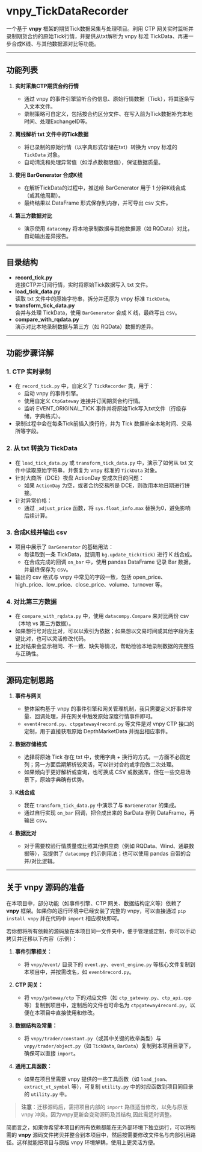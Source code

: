 # vnpy_TickDataRecorder

一个基于 **vnpy** 框架的期货Tick数据采集与处理项目。利用 CTP 网关实时监听并录制期货合约的原始Tick行情，并提供从txt解析为 vnpy 标准 TickData、再进一步合成K线、与其他数据源对比等功能。  

---

## 功能列表

1. **实时采集CTP期货合约行情**  
   - 通过 vnpy 的事件引擎监听合约信息、原始行情数据（Tick），将其逐条写入文本文件。  
   - 录制策略可自定义，包括按合约区分文件、在写入前为Tick数据补充本地时间、处理ExchangeID等。

2. **离线解析 txt 文件中的Tick数据**  
   - 将已录制的原始行情（以字典形式存储在txt）转换为 vnpy 标准的 `TickData` 对象。  
   - 自动清洗和处理异常值（如浮点数极限值），保证数据质量。

3. **使用 BarGenerator 合成K线**  
   - 在解析TickData的过程中，推送给 BarGenerator 用于 1 分钟K线合成（或其他周期）。  
   - 最终结果以 DataFrame 形式保存到内存，并可导出 csv 文件。

4. **第三方数据对比**  
   - 演示使用 `datacompy` 将本地录制数据与其他数据源（如 RQData）对比，自动输出差异报告。

---

## 目录结构

- **record_tick.py**  
  连接CTP并订阅行情，实时将原始Tick数据写入 txt 文件。
- **load_tick_data.py**  
  读取 txt 文件中的原始字符串，拆分并还原为 vnpy 标准 `TickData`。
- **transform_tick_data.py**  
  合并与处理 TickData，使用 `BarGenerator` 合成 K 线，最终写出 csv。
- **compare_with_rqdata.py**  
  演示对比本地录制数据与第三方（如 RQData）数据的差异。

---

## 功能步骤详解

### 1. CTP 实时录制

- 在 `record_tick.py` 中，自定义了 `TickRecorder` 类，用于：
  - 启动 vnpy 的事件引擎。
  - 使用自定义 `CtpGateway` 连接并订阅期货合约行情。
  - 监听 EVENT_ORIGINAL_TICK 事件并将原始Tick写入txt文件（行级存储，字典格式）。
- 录制过程中会在每条Tick前插入换行符，并为 Tick 数据补全本地时间、交易所等字段。

### 2. 从 txt 转换为 TickData

- 在 `load_tick_data.py` 或 `transform_tick_data.py` 中，演示了如何从 txt 文件中读取原始字符串，并恢复为 vnpy 标准的 `TickData` 对象。
- 针对大商所（DCE）夜盘 ActionDay 变成次日的问题：  
  - 如果 `ActionDay` 为空，或者合约交易所是 DCE，则改用本地日期进行拼接。  
- 针对异常价格：  
  - 通过 `_adjust_price` 函数，将 `sys.float_info.max` 替换为0，避免影响后续计算。

### 3. 合成K线并输出 csv

- 项目中展示了 `BarGenerator` 的基础用法：  
  - 每读取到一条 TickData，就调用 `bg.update_tick(tick)` 进行 K 线合成。  
  - 在合成完成的回调 `on_bar` 中，使用 pandas DataFrame 记录 Bar 数据，并最终保存为 csv。
- 输出的 csv 格式与 vnpy 中常见的字段一致，包括 open_price、high_price、low_price、close_price、volume、turnover 等。

### 4. 对比第三方数据

- 在 `compare_with_rqdata.py` 中，使用 `datacompy.Compare` 来对比两份 csv（本地 vs 第三方数据）。  
- 如果想行号对应比对，可以以索引为依据；如果想以交易时间或其他字段为主键比对，也可以灵活修改代码。  
- 比对结果会显示相同、不一致、缺失等情况，帮助检验本地录制数据的完整性与正确性。

---

## 源码定制思路

1. **事件与网关**  
   - 整体架构基于 vnpy 的事件引擎和网关管理机制，我只需要定义好事件常量、回调处理，并在网关中触发原始深度行情事件即可。  
   - `event4record.py`、`ctpgateway4record.py` 等文件是对 vnpy CTP 接口的定制，用于直接获取原始 DepthMarketData 并抛出相应事件。

2. **数据存储格式**  
   - 选择将原始 Tick 存在 txt 中，使用字典 + 换行的方式。一方面不必固定列；另一方面后期解析较灵活，可以针对合约或字段做二次处理。  
   - 如果倾向于更好解析或查询，也可换成 CSV 或数据库，但在一些交易场景下，原始字典确有优势。

3. **K线合成**  
   - 我在 `transform_tick_data.py` 中演示了与 `BarGenerator` 的集成。  
   - 通过自行实现 `on_bar` 回调，把合成出来的 BarData 存到 DataFrame，再输出 csv。

4. **数据比对**  
   - 对于需要校验行情质量或比照其他供应商（例如 RQData、Wind、通联数据等），我提供了 `datacompy` 的示例用法；也可以使用 pandas 自带的合并/对比逻辑。

---

## 关于 vnpy 源码的准备

在本项目中，部分功能（如事件引擎、CTP 网关、数据结构定义等）依赖了 **vnpy** 框架。如果你的运行环境中已经安装了完整的 vnpy，可以直接通过 `pip install vnpy` 并在代码中 `import` 相应模块即可。

若你想将所有依赖的源码放在本项目同一文件夹中，便于管理或定制，你可以手动拷贝并迁移以下内容（示例）：

1. **事件引擎相关：**  
   - 将 `vnpy/event/` 目录下的 `event.py`、`event_engine.py` 等核心文件复制到本项目中，并按需改名，如 `event4record.py`。

2. **CTP 网关：**  
   - 将 `vnpy/gateway/ctp` 下的对应文件（如 `ctp_gateway.py`、`ctp_api.cpp` 等）复制到项目中，定制后的文件也可命名为 `ctpgateway4record.py`，以便在本项目中直接使用和修改。

3. **数据结构及常量：**  
   - 将 `vnpy/trader/constant.py`（或其中关键的枚举类型）与 `vnpy/trader/object.py`（如 `TickData`, `BarData`）复制到本项目目录下，确保可以直接 `import`。

4. **通用工具函数：**  
   - 如果在项目里需要 vnpy 提供的一些工具函数（如 `load_json`、`extract_vt_symbol` 等），可复制 `utility.py` 中的对应函数到项目同目录的 `utility.py` 中。

> **注意**：迁移源码后，需把项目内部的 `import` 路径适当修改，以免与原版 vnpy 冲突。因为vnpy更新会变动源码及其结构,因此需适时调整。

简而言之，如果你希望本项目的所有依赖都能在无外部环境下独立运行，可以将所需的 **vnpy** 源码文件拷贝并整合到本项目中，然后按需要修改文件名与内部引用路径。这样就能把项目与原版 vnpy 环境解耦，使用上更灵活方便。

